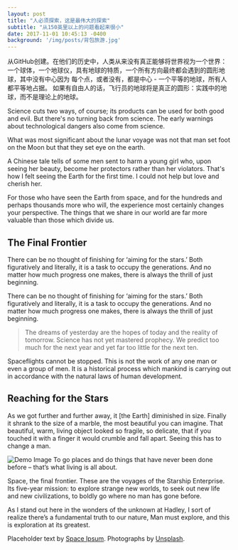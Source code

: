 ```yaml
---
layout: post
title: "人必须探索，这是最伟大的探索"
subtitle: "从150英里以上的问题看起来很小"
date: 2017-11-01 10:45:13 -0400
background: '/img/posts/背包旅游.jpg'
---
```


<p>从GitHub创建。在他们的历史中，人类从来没有真正能够将世界视为一个世界：一个球体，一个地球仪，具有地球的特质，一个所有方向最终都会遇到的圆形地球，其中没有中心因为 每个点，或者没有，都是中心 - 一个平等的地球，所有人都平等地占据。 如果有自由人的话，飞行员的地球将是真正的圆形：实践中的地球，而不是理论上的地球。</p>

<p>Science cuts two ways, of course; its products can be used for both good and evil. But there's no turning back from science. The early warnings about technological dangers also come from science.</p>

<p>What was most significant about the lunar voyage was not that man set foot on the Moon but that they set eye on the earth.</p>

<p>A Chinese tale tells of some men sent to harm a young girl who, upon seeing her beauty, become her protectors rather than her violators. That's how I felt seeing the Earth for the first time. I could not help but love and cherish her.</p>

<p>For those who have seen the Earth from space, and for the hundreds and perhaps thousands more who will, the experience most certainly changes your perspective. The things that we share in our world are far more valuable than those which divide us.</p>

<h2 class="section-heading">The Final Frontier</h2>

<p>There can be no thought of finishing for ‘aiming for the stars.’ Both figuratively and literally, it is a task to occupy the generations. And no matter how much progress one makes, there is always the thrill of just beginning.</p>

<p>There can be no thought of finishing for ‘aiming for the stars.’ Both figuratively and literally, it is a task to occupy the generations. And no matter how much progress one makes, there is always the thrill of just beginning.</p>

<blockquote class="blockquote">The dreams of yesterday are the hopes of today and the reality of tomorrow. Science has not yet mastered prophecy. We predict too much for the next year and yet far too little for the next ten.</blockquote>

<p>Spaceflights cannot be stopped. This is not the work of any one man or even a group of men. It is a historical process which mankind is carrying out in accordance with the natural laws of human development.</p>

<h2 class="section-heading">Reaching for the Stars</h2>

<p>As we got further and further away, it [the Earth] diminished in size. Finally it shrank to the size of a marble, the most beautiful you can imagine. That beautiful, warm, living object looked so fragile, so delicate, that if you touched it with a finger it would crumble and fall apart. Seeing this has to change a man.</p>

<img class="img-fluid" src="https://source.unsplash.com/Mn9Fa_wQH-M/800x450" alt="Demo Image">
<span class="caption text-muted">To go places and do things that have never been done before – that’s what living is all about.</span>

<p>Space, the final frontier. These are the voyages of the Starship Enterprise. Its five-year mission: to explore strange new worlds, to seek out new life and new civilizations, to boldly go where no man has gone before.</p>

<p>As I stand out here in the wonders of the unknown at Hadley, I sort of realize there’s a fundamental truth to our nature, Man must explore, and this is exploration at its greatest.</p>

<p>Placeholder text by <a href="http://spaceipsum.com/">Space Ipsum</a>. Photographs by <a href="https://unsplash.com/">Unsplash</a>.</p>
